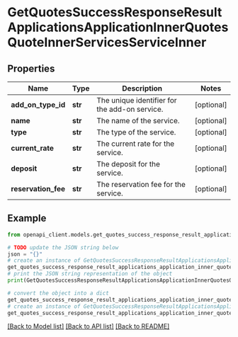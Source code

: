 # GetQuotesSuccessResponseResultApplicationsApplicationInnerQuotesQuoteInnerServicesServiceInner


## Properties

Name | Type | Description | Notes
------------ | ------------- | ------------- | -------------
**add_on_type_id** | **str** | The unique identifier for the add-on service. | [optional] 
**name** | **str** | The name of the service. | [optional] 
**type** | **str** | The type of the service. | [optional] 
**current_rate** | **str** | The current rate for the service. | [optional] 
**deposit** | **str** | The deposit for the service. | [optional] 
**reservation_fee** | **str** | The reservation fee for the service. | [optional] 

## Example

```python
from openapi_client.models.get_quotes_success_response_result_applications_application_inner_quotes_quote_inner_services_service_inner import GetQuotesSuccessResponseResultApplicationsApplicationInnerQuotesQuoteInnerServicesServiceInner

# TODO update the JSON string below
json = "{}"
# create an instance of GetQuotesSuccessResponseResultApplicationsApplicationInnerQuotesQuoteInnerServicesServiceInner from a JSON string
get_quotes_success_response_result_applications_application_inner_quotes_quote_inner_services_service_inner_instance = GetQuotesSuccessResponseResultApplicationsApplicationInnerQuotesQuoteInnerServicesServiceInner.from_json(json)
# print the JSON string representation of the object
print(GetQuotesSuccessResponseResultApplicationsApplicationInnerQuotesQuoteInnerServicesServiceInner.to_json())

# convert the object into a dict
get_quotes_success_response_result_applications_application_inner_quotes_quote_inner_services_service_inner_dict = get_quotes_success_response_result_applications_application_inner_quotes_quote_inner_services_service_inner_instance.to_dict()
# create an instance of GetQuotesSuccessResponseResultApplicationsApplicationInnerQuotesQuoteInnerServicesServiceInner from a dict
get_quotes_success_response_result_applications_application_inner_quotes_quote_inner_services_service_inner_from_dict = GetQuotesSuccessResponseResultApplicationsApplicationInnerQuotesQuoteInnerServicesServiceInner.from_dict(get_quotes_success_response_result_applications_application_inner_quotes_quote_inner_services_service_inner_dict)
```
[[Back to Model list]](../README.md#documentation-for-models) [[Back to API list]](../README.md#documentation-for-api-endpoints) [[Back to README]](../README.md)


